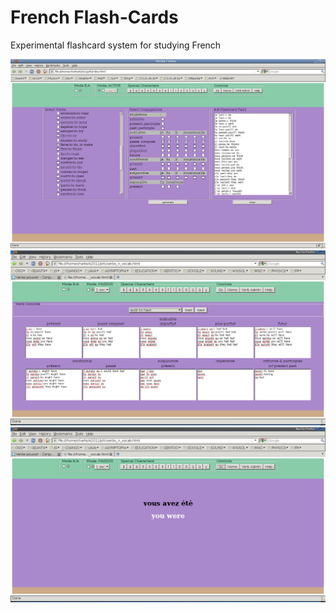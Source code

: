 # French Flash-Cards

Experimental flashcard system for studying French

<img src='screenshots/verbs_n_vocab.png'/>

<img src='screenshots/verb_admin.png'/>

<img src='screenshots/flashcard_session.png'/>

